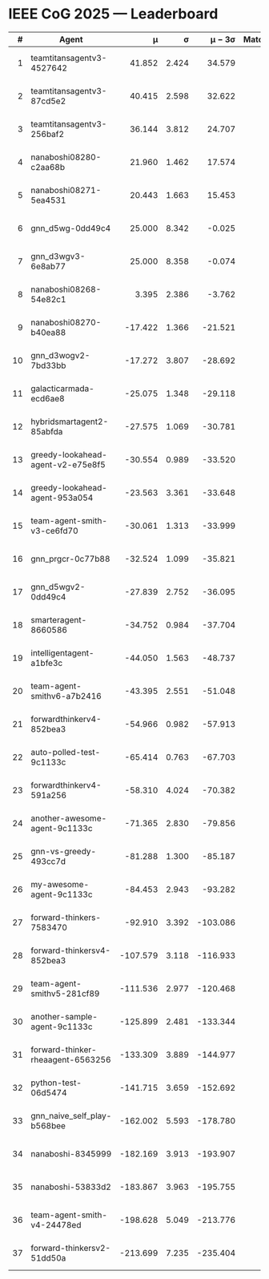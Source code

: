 # IEEE CoG 2025 — Leaderboard

| # | Agent | μ | σ | μ − 3σ | Matches | Updated |
|---:|---|---:|---:|---:|---:|---|
| 1 | teamtitansagentv3-4527642 | 41.852 | 2.424 | 34.579 | 380 | 2025-08-28 15:11 |
| 2 | teamtitansagentv3-87cd5e2 | 40.415 | 2.598 | 32.622 | 420 | 2025-08-28 15:11 |
| 3 | teamtitansagentv3-256baf2 | 36.144 | 3.812 | 24.707 | 200 | 2025-08-28 15:11 |
| 4 | nanaboshi08280-c2aa68b | 21.960 | 1.462 | 17.574 | 460 | 2025-08-28 15:11 |
| 5 | nanaboshi08271-5ea4531 | 20.443 | 1.663 | 15.453 | 500 | 2025-08-28 15:11 |
| 6 | gnn_d5wg-0dd49c4 | 25.000 | 8.342 | -0.025 | 20 | 2025-08-28 15:11 |
| 7 | gnn_d3wgv3-6e8ab77 | 25.000 | 8.358 | -0.074 | 60 | 2025-08-28 15:11 |
| 8 | nanaboshi08268-54e82c1 | 3.395 | 2.386 | -3.762 | 380 | 2025-08-28 15:11 |
| 9 | nanaboshi08270-b40ea88 | -17.422 | 1.366 | -21.521 | 480 | 2025-08-28 15:11 |
| 10 | gnn_d3wogv2-7bd33bb | -17.272 | 3.807 | -28.692 | 28 | 2025-08-28 15:11 |
| 11 | galacticarmada-ecd6ae8 | -25.075 | 1.348 | -29.118 | 400 | 2025-08-28 15:11 |
| 12 | hybridsmartagent2-85abfda | -27.575 | 1.069 | -30.781 | 384 | 2025-08-28 15:11 |
| 13 | greedy-lookahead-agent-v2-e75e8f5 | -30.554 | 0.989 | -33.520 | 460 | 2025-08-28 15:11 |
| 14 | greedy-lookahead-agent-953a054 | -23.563 | 3.361 | -33.648 | 240 | 2025-08-28 15:11 |
| 15 | team-agent-smith-v3-ce6fd70 | -30.061 | 1.313 | -33.999 | 420 | 2025-08-28 15:11 |
| 16 | gnn_prgcr-0c77b88 | -32.524 | 1.099 | -35.821 | 280 | 2025-08-28 15:11 |
| 17 | gnn_d5wgv2-0dd49c4 | -27.839 | 2.752 | -36.095 | 20 | 2025-08-28 15:11 |
| 18 | smarteragent-8660586 | -34.752 | 0.984 | -37.704 | 460 | 2025-08-28 15:11 |
| 19 | intelligentagent-a1bfe3c | -44.050 | 1.563 | -48.737 | 285 | 2025-08-28 15:11 |
| 20 | team-agent-smithv6-a7b2416 | -43.395 | 2.551 | -51.048 | 380 | 2025-08-28 15:11 |
| 21 | forwardthinkerv4-852bea3 | -54.966 | 0.982 | -57.913 | 318 | 2025-08-28 15:11 |
| 22 | auto-polled-test-9c1133c | -65.414 | 0.763 | -67.703 | 440 | 2025-08-28 15:11 |
| 23 | forwardthinkerv4-591a256 | -58.310 | 4.024 | -70.382 | 334 | 2025-08-28 15:11 |
| 24 | another-awesome-agent-9c1133c | -71.365 | 2.830 | -79.856 | 260 | 2025-08-28 15:11 |
| 25 | gnn-vs-greedy-493cc7d | -81.288 | 1.300 | -85.187 | 200 | 2025-08-28 15:11 |
| 26 | my-awesome-agent-9c1133c | -84.453 | 2.943 | -93.282 | 300 | 2025-08-28 15:11 |
| 27 | forward-thinkers-7583470 | -92.910 | 3.392 | -103.086 | 400 | 2025-08-28 15:11 |
| 28 | forward-thinkersv4-852bea3 | -107.579 | 3.118 | -116.933 | 249 | 2025-08-28 15:11 |
| 29 | team-agent-smithv5-281cf89 | -111.536 | 2.977 | -120.468 | 220 | 2025-08-28 15:11 |
| 30 | another-sample-agent-9c1133c | -125.899 | 2.481 | -133.344 | 440 | 2025-08-28 15:11 |
| 31 | forward-thinker-rheaagent-6563256 | -133.309 | 3.889 | -144.977 | 444 | 2025-08-28 15:11 |
| 32 | python-test-06d5474 | -141.715 | 3.659 | -152.692 | 400 | 2025-08-28 15:11 |
| 33 | gnn_naive_self_play-b568bee | -162.002 | 5.593 | -178.780 | 220 | 2025-08-28 15:11 |
| 34 | nanaboshi-8345999 | -182.169 | 3.913 | -193.907 | 320 | 2025-08-28 15:11 |
| 35 | nanaboshi-53833d2 | -183.867 | 3.963 | -195.755 | 400 | 2025-08-28 15:11 |
| 36 | team-agent-smith-v4-24478ed | -198.628 | 5.049 | -213.776 | 340 | 2025-08-28 15:11 |
| 37 | forward-thinkersv2-51dd50a | -213.699 | 7.235 | -235.404 | 324 | 2025-08-28 15:11 |
